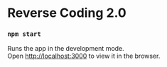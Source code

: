 # Reverse Coding 2.0 

### `npm start`

Runs the app in the development mode.\
Open [http://localhost:3000](http://localhost:3000) to view it in the browser.

